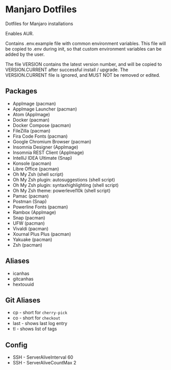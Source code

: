 # Manjaro Dotfiles

Dotfiles for Manjaro installations

Enables AUR.

Contains .env.example file with common environment variables. This file will be copied to .env during init, so that custom environment variables can be added by the user.

The file VERSION contains the latest version number, and will be copied to VERSION.CURRENT after successful install / upgrade. The VERSION.CURRENT file is ignored, and MUST NOT be removed or edited.

## Packages

- AppImage (pacman)
- AppImage Launcher (pacman)
- Atom (AppImage)
- Docker (pacman)
- Docker Compose (pacman)
- FileZilla (pacman)
- Fira Code Fonts (pacman)
- Google Chromium Browser (pacman)
- Insomnia Designer (AppImage)
- Insomnia REST Client (AppImage)
- IntelliJ IDEA Ultimate (Snap)
- Konsole (pacman)
- Libre Office (pacman)
- Oh My Zsh (shell script)
- Oh My Zsh plugin: autosuggestions (shell script)
- Oh My Zsh plugin: syntaxhighlighting (shell script)
- Oh My Zsh theme: powerlevel10k (shell script)
- Pamac (pacman)
- Postman (Snap)
- Powerline Fonts (pacman)
- Rambox (AppImage)
- Snap (pacman)
- UFW (pacman)
- Vivaldi (pacman)
- Xournal Plus Plus (pacman)
- Yakuake (pacman)
- Zsh (pacman)

## Aliases

- icanhas
- gitcanhas
- hextouuid

## Git Aliases
- cp - short for `cherry-pick`
- co - short for `checkout`
- last - shows last log entry
- tl - shows list of tags

## Config
- SSH - ServerAliveInterval 60
- SSH - ServerAliveCountMax 2
